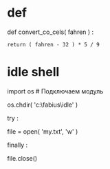 # def

def convert_co_cels( fahren ) :

    return ( fahren - 32 ) * 5 / 9

# idle shell

import os # Подключаем модуль 

os.chdir( 'c:\\fabius\\idle' )

try :

  file = open( 'my.txt', 'w' )
  
finally :

  file.close()
  
